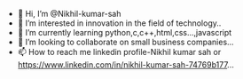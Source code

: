 - 👋 Hi, I’m @Nikhil-kumar-sah
- 👀 I’m interested in innovation in the field of technology..
- 🌱 I’m currently learning python,c,c++,html,css...,javascript
- 💞️ I’m looking to collaborate on small business companies...
- 📫 How to reach me linkedin profile-Nikhil kumar sah or https://www.linkedin.com/in/nikhil-kumar-sah-74769b177...

<!---
Nikhil-p1905/Nikhil-p1905 is a ✨ special ✨ repository because its `README.md` (this file) appears on your GitHub profile.
You can click the Preview link to take a look at your changes.
--->
